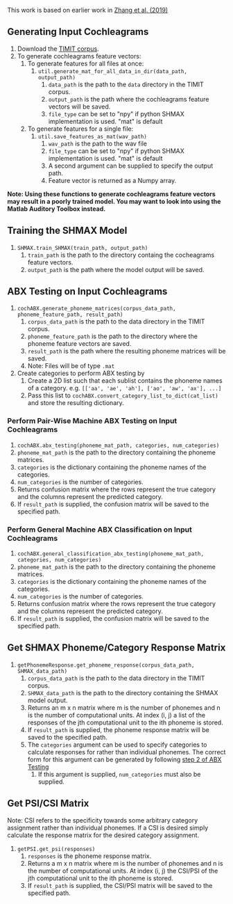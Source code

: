 This work is based on earlier work in [Zhang et al. (2019)](https://journals.plos.org/ploscompbiol/article?id=10.1371/journal.pcbi.1006766#sec013)

## Generating Input Cochleagrams

1. Download the [TIMIT corpus](https://deepai.org/dataset/timit).
2. To generate cochleagrams feature vectors:
   1. To generate features for all files at once:
      1. `util.generate_mat_for_all_data_in_dir(data_path, output_path)`
         1. `data_path` is the path to the `data` directory in the TIMIT corpus.
         2. `output_path` is the path where the cochleagrams feature vectors will be saved.
         3. `file_type` can be set to "npy" if python SHMAX implementation is used. "mat" is default
   2. To generate features for a single file:
      1. `util.save_features_as_mat(wav_path)`
         1. `wav_path` is the path to the wav file
         2. `file_type` can be set to "npy" if python SHMAX implementation is used. "mat" is default
         3. A second argument can be supplied to specify the output path.
         4. Feature vector is returned as a Numpy array.
         
__Note: Using these functions to generate cochleagrams feature vectors may result in a poorly trained model. You may
want to look into using the Matlab Auditory Toolbox instead.__

## Training the SHMAX Model

1. `SHMAX.train_SHMAX(train_path, output_path)`
   1. `train_path` is the path to the directory containg the cocheagrams feature vectors.
   2. `output_path` is the path where the model output will be saved.

## ABX Testing on Input Cochleagrams

1. `cochABX.generate_phoneme_matrices(corpus_data_path, phoneme_feature_path, result_path)`
   1. `corpus_data_path` is the path to the data directory in the TIMIT corpus.
   2. `phoneme_feature_path` is the path to the directory where the phoneme feature vectors are saved.
   3. `result_path` is the path where the resulting phoneme matrices will be saved.
   4. Note: Files will be of type `.mat`
2. Create categories to perform ABX testing by
   1. Create a 2D list such that each sublist contains the phoneme names of a category. e.g. `[['aa', 'ae', 'ah'], ['ao', 'aw', 'ax'], ...]`
   2. Pass this list to `cochABX.convert_category_list_to_dict(cat_list)` and store the resulting dictionary.

### Perform Pair-Wise Machine ABX Testing on Input Cochleagrams
 
1. `cochABX.abx_testing(phoneme_mat_path, categories, num_categories)`
2. `phoneme_mat_path` is the path to the directory containing the phoneme matrices.
3. `categories` is the dictionary containing the phoneme names of the categories.
4. `num_categories` is the number of categories.
5. Returns confusion matrix where the rows represent the true category and the columns represent the predicted category.
6. If `result_path` is supplied, the confusion matrix will be saved to the specified path.

### Perform General Machine ABX Classification on Input Cochleagrams

1. `cochABX.general_classification_abx_testing(phoneme_mat_path, categories, num_categories)`
2. `phoneme_mat_path` is the path to the directory containing the phoneme matrices.
3. `categories` is the dictionary containing the phoneme names of the categories.
4. `num_categories` is the number of categories.
5. Returns confusion matrix where the rows represent the true category and the columns represent the predicted category.
6. If `result_path` is supplied, the confusion matrix will be saved to the specified path.

## Get SHMAX Phoneme/Category Response Matrix

1. `getPhonemeResponse.get_phoneme_response(corpus_data_path, SHMAX_data_path)`
   1. `corpus_data_path` is the path to the data directory in the TIMIT corpus.
   2. `SHMAX_data_path` is the path to the directory containing the SHMAX model output.
   3. Returns an m x n matrix where m is the number of phonemes and n is the number of computational units. At index (i, j) a list of the responses of the jth computational unit to the ith phoneme is stored.
   4. If `result_path` is supplied, the phoneme response matrix will be saved to the specified path.
   5. The `categories` argument can be used to specify categories to calculate responses for rather than individual phonemes. The correct form for this argument can be generated by following [step 2 of ABX Testing](#abx-testing-on-input-cochleagrams)
      1. If this argument is supplied, `num_categories` must also be supplied.

## Get PSI/CSI Matrix

Note: CSI refers to the specificity towards some arbitrary category assignment rather than individual phonemes. If a CSI is desired
simply calculate the response matrix for the desired category assignment.

1. `getPSI.get_psi(responses)`
   1. `responses` is the phoneme response matrix.
   2. Returns a m x n matrix where m is the number of phonemes and n is the number of computational units. At index (i, j) the CSI/PSI of the jth computational unit to the ith phoneme is stored.
   3. If `result_path` is supplied, the CSI/PSI matrix will be saved to the specified path.